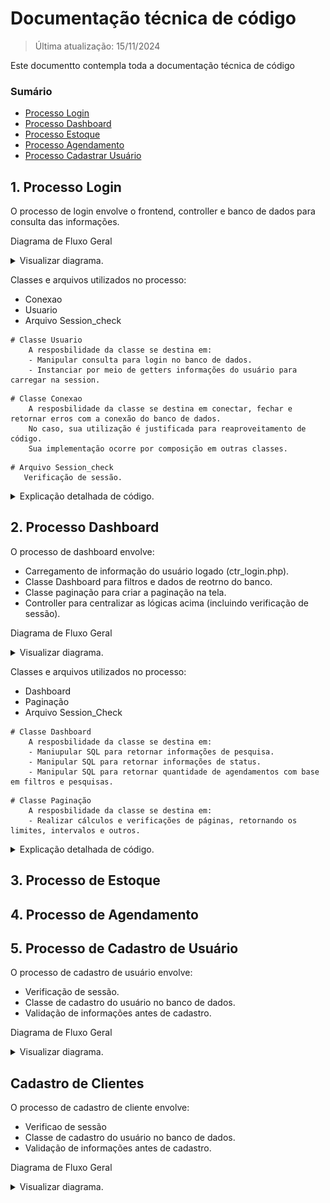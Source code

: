 # Documentação técnica de código

> Última atualização: 15/11/2024

Este documentto contempla toda a documentação técnica de código

### Sumário

- [Processo Login](#1-processo-login)
- [Processo Dashboard](#2-processo-dashboard)
- [Processo Estoque](#3-processo-de-estoque)
- [Processo Agendamento](#4-processo-de-agendamento)
- [Processo Cadastrar Usuário](#5-processo-de-cadastro-de-usuário)


## 1. Processo Login

O processo de login envolve o frontend, controller e banco de dados para consulta das informações.

Diagrama de Fluxo Geral
<details>
    <summary>Visualizar diagrama.</summary>
    <h3>Diagrama de Fluxo de Login</h3> 
    <img src="./assets/login_fluxo_geral.png" alt="Fluxo Geral de Login"><br><br>

</details>

Classes e arquivos utilizados no processo:
- Conexao
- Usuario
- Arquivo Session_check

```
# Classe Usuario
    A resposbilidade da classe se destina em:
    - Manipular consulta para login no banco de dados.
    - Instanciar por meio de getters informações do usuário para carregar na session.
```
```
# Classe Conexao
    A resposbilidade da classe se destina em conectar, fechar e retornar erros com a conexão do banco de dados.
    No caso, sua utilização é justificada para reaproveitamento de código.
    Sua implementação ocorre por composição em outras classes.
```
```
# Arquivo Session_check
   Verificação de sessão.
```
<details>
    <summary>Explicação detalhada de código.</summary>
    Explicações:

    ```php
    // Será implementado.
    ```
    
</details>

## 2. Processo Dashboard

O processo de dashboard envolve:

- Carregamento de informação do usuário logado (ctr_login.php).
- Classe Dashboard para filtros e dados de reotrno do banco.
- Classe paginação para criar a paginação na tela.
- Controller para centralizar as lógicas acima (incluindo verificação de sessão).

Diagrama de Fluxo Geral
<details>
    <summary>Visualizar diagrama.</summary>
    <h3>Diagrama de Fluxo de Dashboard</h3> 
    <img src="./assets/dashboard_fluxo_geral.png" alt="Fluxo Geral de Dashboard"><br><br>

</details>

Classes e arquivos utilizados no processo:
- Dashboard
- Paginação
- Arquivo Session_Check

```
# Classe Dashboard
    A resposbilidade da classe se destina em:
    - Maniupular SQL para retornar informações de pesquisa.
    - Manipular SQL para retornar informações de status.
    - Manipular SQL para retornar quantidade de agendamentos com base em filtros e pesquisas.
```
```
# Classe Paginação
    A resposbilidade da classe se destina em:
    - Realizar cálculos e verificações de páginas, retornando os limites, intervalos e outros.
```
<details>
    <summary>Explicação detalhada de código.</summary>
    Explicações:

    ```php
    // Será implementado.
    ```
    
</details>

## 3. Processo de Estoque

## 4. Processo de Agendamento

## 5. Processo de Cadastro de Usuário

O processo de cadastro de usuário envolve:
- Verificação de sessão.
- Classe de cadastro do usuário no banco de dados.
- Validação de informações antes de cadastro.

Diagrama de Fluxo Geral
<details>
    <summary>Visualizar diagrama.</summary>
    <h3>Diagrama de Fluxo de Cadastro</h3> 
    <img src="./assets/cadastro_usuario_fluxo.jpg" alt="Fluxo Geral de Cadastro"><br><br>

</details>

## Cadastro de Clientes

O processo de cadastro de cliente envolve:
- Verificao de sessão
- Classe de cadastro do usuário no banco de dados.
- Validação de informações antes de cadastro.

Diagrama de Fluxo Geral

<details>
    <summary>Visualizar diagrama.</summary>
    <h3>Diagrama de Fluxo de Cadastro de Clientes</h3> 
    <img src="./assets/cadastro_clientes_fluxo.jpg" alt="Fluxo Geral de Cadastro de Cliente"><br><br>

</details>
